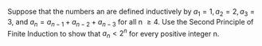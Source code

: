 Suppose that the numbers an are defined inductively by $a_1=1, a_2=2, a_3=3,$ and 
    $a_n = a_{n-1} + a_{n-2} + a_{n-3}$ for all n $\geq{4}$. Use the Second Principle of Finite Induction to show that $a_n < 2^n$ for every positive integer n.